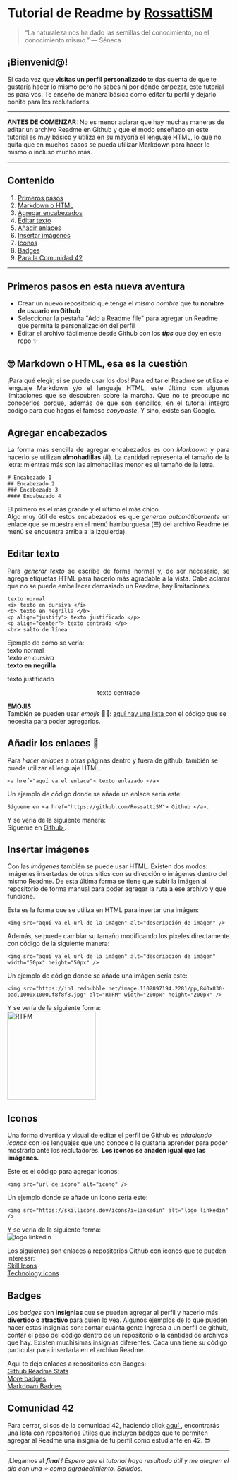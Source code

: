 # Tutorial de Readme by <a href="https://github.com/RossattiSM"> RossattiSM </a>

> “La naturaleza nos ha dado las semillas del conocimiento, no el conocimiento mismo.” ― Séneca

## ¡Bienvenid@!

Si cada vez que <b> visitas un perfil personalizado </b> te das cuenta de que te gustaría hacer lo mismo pero no sabes ni por dónde empezar, este tutorial es para vos. 
Te enseño de manera básica como editar tu perfil y dejarlo bonito para los reclutadores. <br>

<hr>
<b> ANTES DE COMENZAR:  </b> No es menor aclarar que hay muchas maneras de editar un archivo Readme en Github y que el modo enseñado en este tutorial es muy básico y utiliza en su mayoría el lenguaje HTML, lo que no quita que en muchos casos se pueda utilizar Markdown para hacer lo mismo o incluso mucho más. <br>
<hr>


## Contenido 

<p align="center">
  <ol>
    <li> <a href="https://github.com/RossattiSM/tutorial-perfil-readme#primeros-pasos-en-esta-nueva-aventura"> Primeros pasos </a> </li>
    <li> <a href="https://github.com/RossattiSM/tutorial-perfil-readme#-markdown-o-html-esa-es-la-cuesti%C3%B3n"> Markdown o HTML </a> </li>
    <li> <a href="https://github.com/RossattiSM/tutorial-perfil-readme#agregar-encabezados"> Agregar encabezados </a> </li>
    <li> <a href="https://github.com/RossattiSM/tutorial-perfil-readme#editar-texto"> Editar texto </a> </li>
    <li> <a href="https://github.com/RossattiSM/tutorial-perfil-readme#a%C3%B1adir-los-enlaces-"> Añadir enlaces </a> </li>
    <li> <a href="https://github.com/RossattiSM/tutorial-perfil-readme#insertar-im%C3%A1genes"> Insertar imágenes </a> </li>
    <li> <a href="https://github.com/RossattiSM/tutorial-perfil-readme#iconos"> Iconos </a> </li>
    <li> <a href="https://github.com/RossattiSM/tutorial-perfil-readme#badges"> Badges </a> </li>
    <li> <a href="https://github.com/RossattiSM/tutorial-perfil-readme#comunidad-42"> Para la Comunidad 42 </a> </li>
    
  </ol>
</p>

<hr>

## Primeros pasos en esta nueva aventura 

<p align="justify">
<ul>
  <li> Crear un nuevo repositorio que tenga el <i> mismo nombre </i> que tu <b> nombre de usuario en Github </b> </li> 
  <li> Seleccionar la pestaña </i> "Add a Readme file" para agregar un Readme que permita la personalización del perfil </li> 
  <li> Editar el archivo fácilmente desde Github con los <b> <i> tips </i> </b> que doy en este repo ✨ </li> 
</ul>
 </p>

## 🤓 Markdown o HTML, esa es la cuestión 

<p align="justify">
¡Para qué elegir, si se puede usar los dos! Para editar el Readme se utiliza el lenguaje Markdown y/o el lenguaje HTML, este último con algunas limitaciones que se descubren sobre la marcha. Que no te preocupe no conocerlos porque, además de que son sencillos, en el tutorial integro código para que hagas el famoso <i> copypaste</i>. Y sino, existe san Google.
 </p>

## Agregar encabezados

<p align="justify">
La forma más sencilla de agregar encabezados es con <i> Markdown </i> y para hacerlo se utilizan <b> almohadillas </b> (#). La cantidad representa el tamaño de la letra: mientras más son las almohadillas menor es el tamaño de la letra.
 </p>
 
```
# Encabezado 1 
## Encabezado 2 
### Encabezado 3
#### Encabezado 4
```
<p align="justify">
El primero es el más grande y el último el más chico. <br>
Algo muy útil de estos encabezados es que <i> generan automáticamente </i> un enlace que se muestra en el menú hamburguesa (☰) del archivo Readme (el menú se encuentra arriba a la izquierda).
</p>

## Editar texto

<p align="justify">
Para <i> generar texto </i> se escribe de forma normal y, de ser necesario, se agrega etiquetas HTML para hacerlo más agradable a la vista. Cabe aclarar que no se puede embellecer demasiado un Readme, hay limitaciones. </p>
 
 ```
texto normal
<i> texto en cursiva </i>
<b> texto en negrilla </b>
<p align="justify"> texto justificado </p>
<p align="center"> texto centrado </p>
<br> salto de línea
```

Ejemplo de cómo se vería: <br>
texto normal <br> 
<i> texto en cursiva </i> <br> 
<b> texto en negrilla </b>
<p align="justify"> texto justificado </p>
<p align="center"> texto centrado </p>

<b> EMOJIS </b> <br> 
También se pueden usar <i>  emojis </i> 🤩😎: <a href="https://gist.github.com/rxaviers/7360908"> aquí hay una lista </a> con el código que se necesita para poder agregarlos.

## Añadir los enlaces 🔗

Para <i> hacer enlaces </i> a otras páginas dentro y fuera de github, también se puede utilizar el lenguaje HTML. <br>
 ```
 <a href="aquí va el enlace"> texto enlazado </a>
 ```
Un ejemplo de código donde se añade un enlace sería este:
```
Sígueme en <a href="https://github.com/RossattiSM"> Github </a>.
 ```
Y se vería de la siguiente manera: <br> 
Sígueme en <a href="https://github.com/RossattiSM"> Github </a>.
 
## Insertar imágenes

Con las <i> imágenes </i> también se puede usar HTML. Existen dos modos: imágenes insertadas de otros sitios con su dirección o imágenes dentro del mismo Readme. De esta última forma se tiene que subir la imágen al repositorio de forma manual para poder agregar la ruta a ese archivo y que funcione. <br>

Esta es la forma que se utiliza en HTML para insertar una imágen:
 ```
 <img src="aquí va el url de la imágen" alt="descripción de imágen" />
 ```
 
Además, se puede cambiar su tamaño modificando los pixeles directamente con código de la siguiente manera:
 ```
 <img src="aquí va el url de la imágen" alt="descripción de imágen" width="50px" height="50px" />
 ```
 
 Un ejemplo de código donde se añade una imágen sería este:
 ```
 <img src="https://ih1.redbubble.net/image.1102897194.2281/pp,840x830-pad,1000x1000,f8f8f8.jpg" alt="RTFM" width="200px" height="200px" />
 ```

Y se vería de la siguiente forma: <br> 
<img src="https://ih1.redbubble.net/image.1102897194.2281/pp,840x830-pad,1000x1000,f8f8f8.jpg" alt="RTFM" width="200px" height="200px" />


## Iconos

Una forma divertida y visual de editar el perfil de Github es <i> añadiendo iconos </i> con los lenguajes que uno conoce o le gustaría aprender para poder mostrarlo ante los reclutadores. <b> Los iconos se añaden igual que las imágenes. </b> <br>

Este es el código para agregar iconos:

 ```
 <img src="url de icono" alt="icono" />
 ```
 
 Un ejemplo donde se añade un icono sería este:
 ```
 <img src="https://skillicons.dev/icons?i=linkedin" alt="logo linkedin" />
 ```
 
Y se vería de la siguiente forma: <br> 
 <img src="https://skillicons.dev/icons?i=linkedin" alt="logo linkedin" /> <br>

Los siguientes son enlaces a repositorios Github con iconos que te pueden interesar: <br>
<a href="https://github.com/tandpfun/skill-icons"> Skill Icons </a> <br>
<a href="https://github.com/marwin1991/profile-technology-icons"> Technology Icons </a> <br>

## Badges

Los <i> badges </i> son <b> insignias </b> que se pueden agregar al perfil y hacerlo más <b> divertido o atractivo </b> para quien lo vea. Algunos ejemplos de lo que pueden hacer estas insignias son: contar cuánta gente ingresa a un perfil de github, contar el peso del código dentro de un repositorio o la cantidad de archivos que hay. Existen muchísimas insignias diferentes. Cada una tiene su código particular para insertarla en el archivo Readme. <br>

Aquí te dejo enlaces a repositorios con Badges: <br>
<a href="https://github.com/anuraghazra/github-readme-stats"> Github Readme Stats </a> <br>
<a href="https://github.com/Naereen/badges"> More badges </a> <br>
<a href="https://github.com/Ileriayo/markdown-badges"> Markdown Badges </a> <br>

## Comunidad 42

Para cerrar, si sos de la comunidad 42, haciendo click <a href="https://github.com/stars/RossattiSM/lists/42-school"> aquí </a>, encontrarás una lista con repositorios útiles que incluyen badges que te permiten agregar al Readme una insignia de tu perfil como estudiante en 42. 😎 <br>

 <hr>
 ¡Llegamos al <i> <b> final </b>! Espero que el tutorial haya resultado útil y me alegren el día con una ⭐ como agradecimiento. Saludos.
